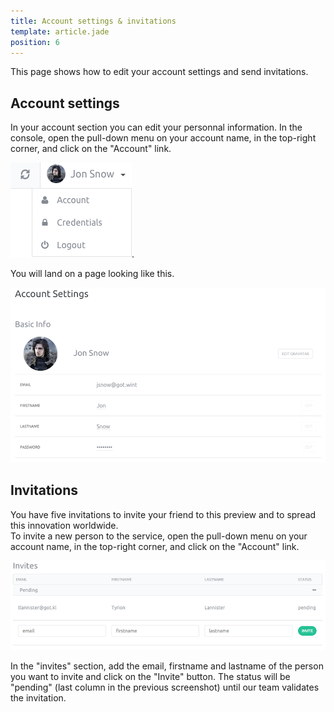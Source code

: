 ```yaml
---
title: Account settings & invitations
template: article.jade
position: 6
---
```


This page shows how to edit your account settings and send invitations.

## Account settings

In your account section you can edit your personnal information.
In the console, open the pull-down menu on your account name, in the top-right
corner, and click on the "Account" link.

![Account](../images/my_account.png "Account").

You will land on a page looking like this.

![Account settings](../images/account_settings.png "Account settings")

## Invitations

You have five invitations to invite your friend to this preview and to spread
this innovation worldwide.<br/>
To invite a new person to the service, open the pull-down menu on your account
name, in the top-right corner, and click on the "Account" link.

![Invitations](../images/invitations.png "Invitations")

In the "invites" section, add the email, firstname and lastname of the person
you want to invite and click on the "Invite" button.
The status will be "pending" (last column in the previous
screenshot) until our team validates the invitation.
